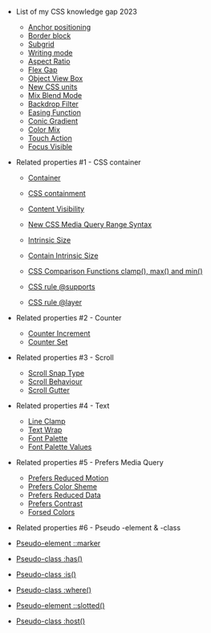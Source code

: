 - List of my CSS knowledge gap 2023

  - [Anchor positioning](my-state-of-css-list/anchor-positioning.md)
  - [Border block](my-state-of-css-list/border-block.md)
  - [Subgrid](my-state-of-css-list/subgrid.md)
  - [Writing mode](my-state-of-css-list/writing-mode.md)
  - [Aspect Ratio](my-state-of-css-list/aspect-ratio.md)
  - [Flex Gap](my-state-of-css-list/flex-gap.md)
  - [Object View Box](my-state-of-css-list/object-view-box.md)
  - [New CSS units](my-state-of-css-list/new-css-units.md)
  - [Mix Blend Mode](my-state-of-css-list/mix-blend-mode.md)
  - [Backdrop Filter](my-state-of-css-list/backdrop-filter.md)
  - [Easing Function](my-state-of-css-list/easing-function.md)
  - [Conic Gradient](my-state-of-css-list/conic-gradient.md)
  - [Color Mix](my-state-of-css-list/color-mix.md)
  - [Touch Action](my-state-of-css-list/touch-action.md)
  - [Focus Visible](my-state-of-css-list/focus-visible.md)

- Related properties #1 - CSS container

  - [Container](my-state-of-css-list/container.md)
  - [CSS containment](my-state-of-css-list/css-containment.md)
  - [Content Visibility](my-state-of-css-list/content-visibility.md)
  - [New CSS Media Query Range Syntax](my-state-of-css-list/new-mediaquery-range.md)
  - [Intrinsic Size](my-state-of-css-list/intrinsic-size.md)
  - [Contain Intrinsic Size](my-state-of-css-list/contain-intrinsic-size.md)
  - [CSS Comparison Functions clamp(), max() and min()](my-state-of-css-list/comparison-function.md)

  - [CSS rule @supports](my-state-of-css-list/css-rule-supports.md)
  - [CSS rule @layer](my-state-of-css-list/layer.md)

- Related properties #2 - Counter

  - [Counter Increment](my-state-of-css-list/counter-increment.md)
  - [Counter Set](my-state-of-css-list/counter-set.md)

- Related properties #3 - Scroll

  - [Scroll Snap Type](my-state-of-css-list/scroll-snap-type.md)
  - [Scroll Behaviour](my-state-of-css-list/scroll-behaviour.md)
  - [Scroll Gutter](my-state-of-css-list/scrollbar-gutter.md)

- Related properties #4 - Text

  - [Line Clamp](my-state-of-css-list/line-clamp.md)
  - [Text Wrap](my-state-of-css-list/text-wrap.md)
  - [Font Palette](my-state-of-css-list/font-palette.md)
  - [Font Palette Values](my-state-of-css-list/font-palette-values.md)

- Related properties #5 - Prefers Media Query

  - [Prefers Reduced Motion](my-state-of-css-list/prefers-reduced-motion.md)
  - [Prefers Color Sheme](my-state-of-css-list/prefers-color-scheme.md)
  - [Prefers Reduced Data](my-state-of-css-list/prefers-reduced-data.md)
  - [Prefers Contrast](my-state-of-css-list/prefers-contrast.md)
  - [Forsed Colors](my-state-of-css-list/forced-colors.md)

- Related properties #6 - Pseudo -element & -class

- [Pseudo-element ::marker](my-state-of-css-list/marker.md)
- [Pseudo-class :has()](my-state-of-css-list/has.md)
- [Pseudo-class :is()](my-state-of-css-list/is.md)
- [Pseudo-class :where()](my-state-of-css-list/has.md)
- [Pseudo-element ::slotted()](my-state-of-css-list/slotted.md)
- [Pseudo-class :host()](my-state-of-css-list/has.md)